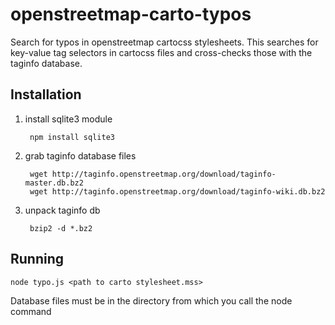 openstreetmap-carto-typos
=========================

Search for typos in openstreetmap cartocss stylesheets. This searches for key-value tag selectors in cartocss files and cross-checks those with the taginfo database.

Installation
------------

1. install sqlite3 module
  
        npm install sqlite3
  
2. grab taginfo database files
  
        wget http://taginfo.openstreetmap.org/download/taginfo-master.db.bz2
        wget http://taginfo.openstreetmap.org/download/taginfo-wiki.db.bz2
  
3. unpack taginfo db
  
        bzip2 -d *.bz2

Running
-------

    node typo.js <path to carto stylesheet.mss>

Database files must be in the directory from which you call the node command
